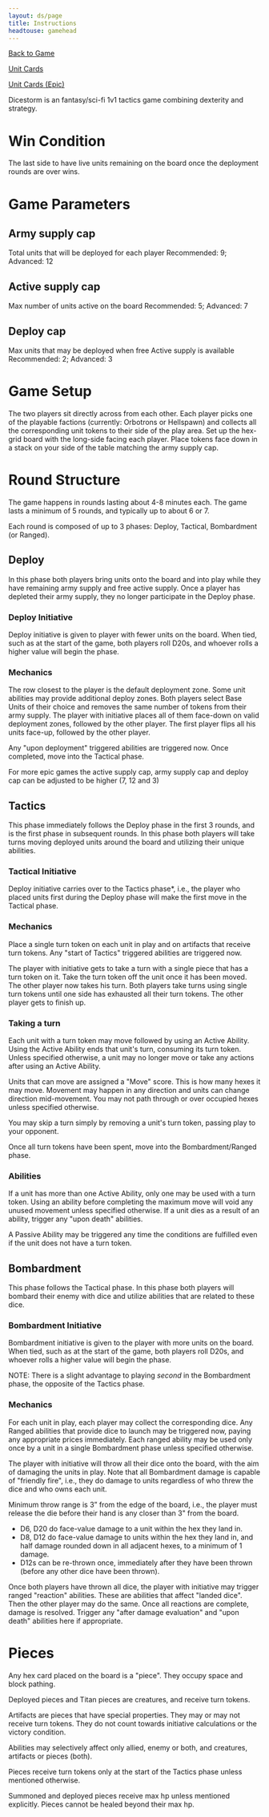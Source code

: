 ```yaml
---
layout: ds/page
title: Instructions
headtouse: gamehead
---
```


[Back to Game](..)

[Unit Cards](units.html)

[Unit Cards (Epic)](units_epic.html)

Dicestorm is an fantasy/sci-fi 1v1 tactics game combining dexterity and strategy.

# Win Condition
The last side to have live units remaining on the board once the deployment rounds are over wins.

# Game Parameters
## Army supply cap
Total units that will be deployed for each player
Recommended: 9; Advanced: 12
## Active supply cap
Max number of units active on the board
Recommended: 5; Advanced: 7
## Deploy cap
Max units that may be deployed when free Active supply is available
Recommended: 2; Advanced: 3

# Game Setup
The two players sit directly across from each other. Each player picks one of the playable factions (currently: Orbotrons or Hellspawn) and collects all the corresponding unit tokens to their side of the play area. Set up the hex-grid board with the long-side facing each player. Place tokens face down in a stack on your side of the table matching the army supply cap.

# Round Structure
The game happens in rounds lasting about 4-8 minutes each. The game lasts a minimum of 5 rounds, and typically up to about 6 or 7.

Each round is composed of up to 3 phases: Deploy, Tactical, Bombardment (or Ranged).

## Deploy
In this phase both players bring units onto the board and into play while they have remaining army supply and free active supply. Once a player has depleted their army supply, they no longer participate in the Deploy phase.

### Deploy Initiative
Deploy initiative is given to player with fewer units on the board. When tied, such as at the start of the game, both players roll D20s, and whoever rolls a higher value will begin the phase.

### Mechanics
The row closest to the player is the default deployment zone. Some unit abilities may provide additional deploy zones.
Both players select Base Units of their choice and removes the same number of tokens from their army supply. The player with initiative places all of them face-down on valid deployment zones, followed by the other player. The first player flips all his units face-up, followed by the other player.

Any "upon deployment" triggered abilities are triggered now. Once completed, move into the Tactical phase.

For more epic games the active supply cap, army supply cap and deploy cap can be adjusted to be higher (7, 12 and 3)

## Tactics
This phase immediately follows the Deploy phase in the first 3 rounds, and is the first phase in subsequent rounds. In this phase both players will take turns moving deployed units around the board and utilizing their unique abilities.

### Tactical Initiative
Deploy initiative carries over to the Tactics phase*, i.e., the player who placed units first during the Deploy phase will make the first move in the Tactical phase.

### Mechanics
Place a single turn token on each unit in play and on artifacts that receive turn tokens. Any "start of Tactics" triggered abilities are triggered now.

The player with initiative gets to take a turn with a single piece that has a turn token on it. Take the turn token off the unit once it has been moved. The other player now takes his turn. Both players take turns using single turn tokens until one side has exhausted all their turn tokens. The other player gets to finish up.

### Taking a turn
Each unit with a turn token may move followed by using an Active Ability. Using the Active Ability ends that unit's turn, consuming its turn token. Unless specified otherwise, a unit may no longer move or take any actions after using an Active Ability.

Units that can move are assigned a "Move" score. This is how many hexes it may move. Movement may happen in any direction and units can change direction mid-movement. You may not path through or over occupied hexes unless specified otherwise.

You may skip a turn simply by removing a unit's turn token, passing play to your opponent.

Once all turn tokens have been spent, move into the Bombardment/Ranged phase.

### Abilities
If a unit has more than one Active Ability, only one may be used with a turn token. Using an ability before completing the maximum move will void any unused movement unless specified otherwise. If a unit dies as a result of an ability, trigger any "upon death" abilities.

A Passive Ability may be triggered any time the conditions are fulfilled even if the unit does not have a turn token.

## Bombardment
This phase follows the Tactical phase. In this phase both players will bombard their enemy with dice and utilize abilities that are related to these dice.

### Bombardment Initiative
Bombardment initiative is given to the player with more units on the board. When tied, such as at the start of the game, both players roll D20s, and whoever rolls a higher value will begin the phase.

NOTE: There is a slight advantage to playing *second* in the Bombardment phase, the opposite of the Tactics phase.

### Mechanics
For each unit in play, each player may collect the corresponding dice. Any Ranged abilities that provide dice to launch may be triggered now, paying any appropriate prices immediately. Each ranged ability may be used only once by a unit in a single Bombardment phase unless specified otherwise.

The player with initiative will throw all their dice onto the board, with the aim of damaging the units in play. Note that all Bombardment damage is capable of "friendly fire", i.e., they do damage to units regardless of who threw the dice and who owns each unit.

Minimum throw range is 3” from the edge of the board, i.e., the player must release the die before their hand is any closer than 3" from the board.

* D6, D20 do face-value damage to a unit within the hex they land in.
* D8, D12 do face-value damage to units within the hex they land in, and half damage rounded down in all adjacent hexes, to a minimum of 1 damage.
* D12s can be re-thrown once, immediately after they have been thrown (before any other dice have been thrown).

Once both players have thrown all dice, the player with initiative may trigger ranged "reaction" abilities. These are abilities that affect "landed dice". Then the other player may do the same. Once all reactions are complete, damage is resolved. Trigger any "after damage evaluation" and "upon death" abilities here if appropriate.

# Pieces
Any hex card placed on the board is a "piece". They occupy space and block pathing.

Deployed pieces and Titan pieces are creatures, and receive turn tokens.

Artifacts are pieces that have special properties. They may or may not receive turn tokens. They do not count towards initiative calculations or the victory condition.

Abilities may selectively affect only allied, enemy or both, and creatures, artifacts or pieces (both).

Pieces receive turn tokens only at the start of the Tactics phase unless mentioned otherwise.

Summoned and deployed pieces receive max hp unless mentioned explicitly.
Pieces cannot be healed beyond their max hp.

